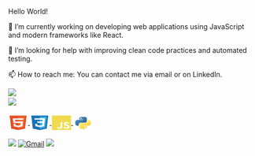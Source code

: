 Hello World!

🔭 I’m currently working on developing web applications using JavaScript and modern frameworks like React.

🤔 I’m looking for help with improving clean code practices and automated testing.

📫 How to reach me: You can contact me via email or on LinkedIn.

<div>
  <a href=""https://github.com/DouglasMiqueias">
  <img  height="180em" src="https://github-readme-stats.vercel.app/api/top-langs/?username=DouglasMiqueias&layout=compact&langs_count=16&theme=cobalt"/><br>
  <img  height="180em" src="https://github-readme-stats.vercel.app/api?username=DouglasMiqueias&show_icons=true&theme=cobalt&include_all_commits=true&count_private=true"/><br>
</div>

<div style="display: inline_block"><br>
  <img align="center" alt="HTML" height="30" width="40" src="https://raw.githubusercontent.com/devicons/devicon/master/icons/html5/html5-original.svg">
  <img align="center" alt="CSS" height="30" width="40" src="https://raw.githubusercontent.com/devicons/devicon/master/icons/css3/css3-original.svg">
  <img align="center" alt="Js" height="30" width="40" src="https://raw.githubusercontent.com/devicons/devicon/master/icons/javascript/javascript-plain.svg">
  <img align="center" alt="Python" height="30" width="40" src="https://raw.githubusercontent.com/devicons/devicon/master/icons/python/python-original.svg">
</div>

  <div> <br> 
  <a href="https://www.instagram.com/douglass_miqueias?igsh=dWtzOXA4d25kY21z" target="_blank"><img src="https://img.shields.io/badge/-Instagram-%23E4405F?style=for-the-badge&logo=instagram&logoColor=white" target="_blank"></a>
<a href="mailto:miqueiasdouglas66@gmail.com"><img src="https://img.shields.io/badge/-Gmail-%23333?style=for-the-badge&logo=gmail&logoColor=white" alt="Gmail"></a>
  <a href="https://www.linkedin.com/in/douglasmiqueias" target="_blank"><img src="https://img.shields.io/badge/-LinkedIn-%230077B5?style=for-the-badge&logo=linkedin&logoColor=white" target="_blank"></a> 
  
</div>
